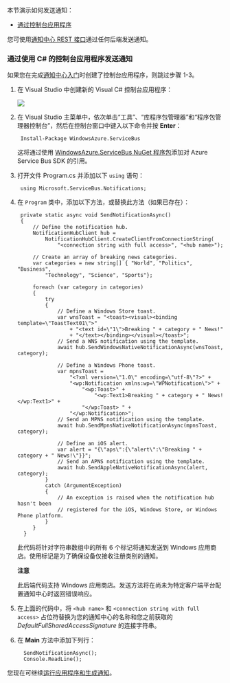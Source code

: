 
本节演示如何<!--通过两种不同的方式-->发送通知：

- [通过控制台应用程序]

<!--
- [通过移动服务]
--> 


<!--这两种后端都会向 Windows 应用商店和 iOS 设备发送通知。-->

您可使用[通知中心 REST 接口]通过任何后端发送通知。

<h3><a name="console"></a>通过使用 C# 的控制台应用程序发送通知</h3>

如果您在完成[通知中心入门][get-started]时创建了控制台应用程序，则跳过步骤 1-3。

1. 在 Visual Studio 中创建新的 Visual C# 控制台应用程序：

   	![][13]

2. 在 Visual Studio 主菜单中，依次单击“工具”、“库程序包管理器”和“程序包管理器控制台”，然后在控制台窗口中键入以下命令并按 **Enter**：

        Install-Package WindowsAzure.ServiceBus
 	
	这将通过使用 <a href="http://nuget.org/packages/WindowsAzure.ServiceBus/">WindowsAzure.ServiceBus NuGet 程序包</a>添加对 Azure Service Bus SDK 的引用。

3. 打开文件 Program.cs 并添加以下 `using` 语句：

        using Microsoft.ServiceBus.Notifications;

4. 在 `Program` 类中，添加以下方法，或替换此方法（如果已存在）：

        private static async void SendNotificationAsync()
        {
			// Define the notification hub.
		    NotificationHubClient hub = 
				NotificationHubClient.CreateClientFromConnectionString(
					"<connection string with full access>", "<hub name>");
		
		    // Create an array of breaking news categories.
		    var categories = new string[] { "World", "Politics", "Business", 
		        "Technology", "Science", "Sports"};
		
            foreach (var category in categories)
            {
                try
                {
                    // Define a Windows Store toast.
                    var wnsToast = "<toast><visual><binding template=\"ToastText01\">" 
                        + "<text id=\"1\">Breaking " + category + " News!" 
                        + "</text></binding></visual></toast>";
                    // Send a WNS notification using the template.            
                    await hub.SendWindowsNativeNotificationAsync(wnsToast, category);

                    // Define a Windows Phone toast.
                    var mpnsToast =
                        "<?xml version=\"1.0\" encoding=\"utf-8\"?>" +
                        "<wp:Notification xmlns:wp=\"WPNotification\">" +
                            "<wp:Toast>" +
                                "<wp:Text1>Breaking " + category + " News!</wp:Text1>" +
                            "</wp:Toast> " +
                        "</wp:Notification>";
                    // Send an MPNS notification using the template.            
                    await hub.SendMpnsNativeNotificationAsync(mpnsToast, category);

                    // Define an iOS alert.
                    var alert = "{\"aps\":{\"alert\":\"Breaking " + category + " News!\"}}";
                    // Send an APNS notification using the template.
                    await hub.SendAppleNativeNotificationAsync(alert, category);
                }
                catch (ArgumentException)
                {
                    // An exception is raised when the notification hub hasn't been 
                    // registered for the iOS, Windows Store, or Windows Phone platform. 
                }
            }
		 }

	此代码将针对字符串数组中的所有 6 个标记将通知发送到 Windows 应用商店<!--、Windows Phone 和 iOS 设备-->。使用标记是为了确保设备仅接收注册类别的通知。
	
	<div class="dev-callout"><strong>注意</strong>
		<p>此后端代码支持 Windows 应用商店<!--、Windows Phone 和 iOS 客户端-->。发送方法将在尚未为特定客户端平台配置通知中心时返回错误响应。</p>
	</div>

6. 在上面的代码中，将 `<hub name>` 和 `<connection string with full access>` 占位符替换为您的通知中心的名称和您之前获取的 *DefaultFullSharedAccessSignature* 的连接字符串。

7. 在 **Main** 方法中添加下列行：

         SendNotificationAsync();
		 Console.ReadLine();

您现在可继续[运行应用程序和生成通知]。
<!--
###<a name="mobile-services"></a>通过移动服务发送通知

若要使用移动服务发送通知，请执行下列操作：

0. 完成[移动服务入门]教程以创建您的移动服务。

1. 登录到 [Azure 管理门户]，单击“移动服务”，然后单击您的移动服务。

2. 单击“计划程序”选项卡，然后单击“创建”。

   	![][15]

3. 在“新建作业”中，键入名称，选择“按需”，然后单击对号以接受。

   	![][16]

4. 创建作业后，单击作业名称，然后在“脚本”选项卡中，在计划的作业函数中插入以下脚本：

	    var azure = require('azure');
	    var notificationHubService = azure.createNotificationHubService(
				'<hub name>', 
				'<connection string with full access>');

   		 // Create an array of breaking news categories.
		    var categories = ['World', 'Politics', 'Business', 'Technology', 'Science', 'Sports'];
		    for (var i = 0; i < categories.length; i++) {
		        // Send a WNS notification.
		        notificationHubService.wns.sendToastText01(categories[i], {
		            text1: 'Breaking ' + categories[i] + ' News!'
		        }, sendComplete);
		        // Send a MPNS notification.
		        notificationHubService.mpns.sendToast(categories[i], {
		            text1: 'Breaking ' + categories[i] + ' News!'
		        }, sendComplete);
		        // Send an APNS notification.
		        notificationHubService.apns.send(categories[i], {
		            alert: 'Breaking ' + categories[i] + ' News!'
		        }, sendComplete);
		    }

	此代码将针对字符串数组中的所有 6 个标记将通知发送到 Windows 应用商店、Windows Phone 和 iOS 设备。使用标记是为了确保设备仅接收注册类别的通知。

6. 在上面的代码中，将 `<hub name>`` 和 <connection string with full access>`占位符替换为您的通知中心的名称和您之前获取的 *DefaultFullSharedAccessSignature* 的连接字符串。

7. 在计划的作业函数后添加以下帮助器函数，然后单击“保存”。
	
        function sendComplete(error) {
 		   if (error) {
	            // An exception is raised when there are no devices registered for 
	            // the iOS, Windows Store, or Windows Phone platforms. Consider using template 
	            // notifications instead.
	            //console.warn("Notification failed:" + error);
	        }
	    }
	
	<div class="dev-callout"><strong>注意</strong>
		<p>此代码支持 Windows 应用商店、Windows Phone 和 iOS 客户端。发送方法将在不存在特定平台的注册时返回错误响应。为了避免此种情况，请考虑使用模板注册将一条通知发送给多个平台。有关示例，请参见<a href="/zh-cn/manage/services/notification-hubs/breaking-news-localized-dotnet/">使用通知中心广播本地化的突发新闻</a>。</p>
	</div>

您现在可继续[运行应用程序和生成通知]。
-->
<!-- Anchors -->
[通过控制台应用程序]: #console
<!--[通过移动服务]: #mobile-services-->
[运行应用程序和生成通知]: #test-app

<!-- Images. -->
[13]: ./media/notification-hubs-back-end/notification-hub-create-console-app.png

[15]: ./media/notification-hubs-back-end/notification-hub-scheduler1.png
[16]: ./media/notification-hubs-back-end/notification-hub-scheduler2.png

<!-- URLs. -->
[get-started]: /zh-cn/documentation/articles/notification-hubs-windows-store-dotnet-get-started/
[使用通知中心向用户发送通知]: ../notificationhubs/tutorial-notify-users-mobileservices.md
<!--[移动服务入门]: /zh-cn/develop/mobile/tutorials/get-started/#create-new-service-->
[Azure 管理门户]: https://manage.windowsazure.cn/
[wns 对象]: http://go.microsoft.com/fwlink/p/?LinkId=260591
[通知中心指南]: http://msdn.microsoft.com/zh-cn/library/jj927170.aspx
[针对 Windows 应用商店的通知中心操作指南]: http://msdn.microsoft.com/zh-cn/library/jj927172.aspx
[通知中心 REST 接口]: http://msdn.microsoft.com/zh-cn/library/windowsazure/dn223264.aspx

